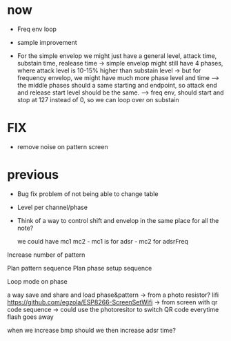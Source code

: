 # now

- Freq env loop
- sample improvement

- For the simple envelop we might just have a general level, attack time, substain time, realease time
    -> simple envelop might still have 4 phases, where attack level is 10-15% higher than substain level
    -> but for frequency envelop, we might have much more phase level and time
            --> the middle phases should a same starting and endpoint, so attack end and release start level should be the same.
            --> freq env, should start and stop at 127 instead of 0, so we can loop over on substain


# FIX

- remove noise on pattern screen

# previous

- Bug fix problem of not being able to change table
- Level per channel/phase

- Think of a way to control shift and envelop in 
  the same place for all the note?

    we could have mc1 mc2
       - mc1 is for adsr
       - mc2 for adsrFreq

Increase number of pattern

Plan pattern sequence
Plan phase setup sequence

Loop mode on phase

a way save and share and load phase&pattern 
   -> from a photo resistor? lifi
         https://github.com/egzola/ESP8266-ScreenSetWifi
   -> from screen with qr code sequence
            -> could use the photoresitor to switch QR code everytime flash goes away



when we increase bmp should we then increase adsr time?
